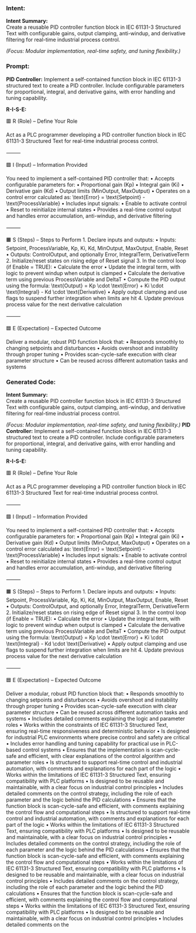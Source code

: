 ### Intent:
**Intent Summary:**  
Create a reusable PID controller function block in IEC 61131-3 Structured Text with configurable gains, output clamping, anti-windup, and derivative filtering for real-time industrial process control.  

*(Focus: Modular implementation, real-time safety, and tuning flexibility.)*

### Prompt:
**PID Controller:**
Implement a self-contained function block in IEC 61131-3 structured text to create a PID controller. Include configurable parameters for proportional, integral, and derivative gains, with error handling and tuning capability.

**R-I-S-E:**

🟥 R (Role) – Define Your Role

Act as a PLC programmer developing a PID controller function block in IEC 61131-3 Structured Text for real-time industrial process control.

⸻

🟩 I (Input) – Information Provided

You need to implement a self-contained PID controller that:
	•	Accepts configurable parameters for:
	•	Proportional gain (Kp)
	•	Integral gain (Ki)
	•	Derivative gain (Kd)
	•	Output limits (MinOutput, MaxOutput)
	•	Operates on a control error calculated as:
\text{Error} = \text{Setpoint} - \text{ProcessVariable}
	•	Includes input signals:
	•	Enable to activate control
	•	Reset to reinitialize internal states
	•	Provides a real-time control output and handles error accumulation, anti-windup, and derivative filtering

⸻

🟧 S (Steps) – Steps to Perform
	1.	Declare inputs and outputs:
	•	Inputs: Setpoint, ProcessVariable, Kp, Ki, Kd, MinOutput, MaxOutput, Enable, Reset
	•	Outputs: ControlOutput, and optionally Error, IntegralTerm, DerivativeTerm
	2.	Initialize/reset states on rising edge of Reset signal
	3.	In the control loop (if Enable = TRUE):
	•	Calculate the error
	•	Update the integral term, with logic to prevent windup when output is clamped
	•	Calculate the derivative term using previous ProcessVariable and DeltaT
	•	Compute the PID output using the formula:
\text{Output} = Kp \cdot \text{Error} + Ki \cdot \text{Integral} - Kd \cdot \text{Derivative}
	•	Apply output clamping and use flags to suspend further integration when limits are hit
	4.	Update previous process value for the next derivative calculation

⸻

🟦 E (Expectation) – Expected Outcome

Deliver a modular, robust PID function block that:
	•	Responds smoothly to changing setpoints and disturbances
	•	Avoids overshoot and instability through proper tuning
	•	Provides scan-cycle-safe execution with clear parameter structure
	•	Can be reused across different automation tasks and systems

### Generated Code:
**Intent Summary:**  
Create a reusable PID controller function block in IEC 61131-3 Structured Text with configurable gains, output clamping, anti-windup, and derivative filtering for real-time industrial process control.  

*(Focus: Modular implementation, real-time safety, and tuning flexibility.)*
**PID Controller:**
Implement a self-contained function block in IEC 61131-3 structured text to create a PID controller. Include configurable parameters for proportional, integral, and derivative gains, with error handling and tuning capability.

**R-I-S-E:**

🟥 R (Role) – Define Your Role

Act as a PLC programmer developing a PID controller function block in IEC 61131-3 Structured Text for real-time industrial process control.

⸻

🟩 I (Input) – Information Provided

You need to implement a self-contained PID controller that:
	•	Accepts configurable parameters for:
	•	Proportional gain (Kp)
	•	Integral gain (Ki)
	•	Derivative gain (Kd)
	•	Output limits (MinOutput, MaxOutput)
	•	Operates on a control error calculated as:
\text{Error} = \text{Setpoint} - \text{ProcessVariable}
	•	Includes input signals:
	•	Enable to activate control
	•	Reset to reinitialize internal states
	•	Provides a real-time control output and handles error accumulation, anti-windup, and derivative filtering

⸻

🟧 S (Steps) – Steps to Perform
	1.	Declare inputs and outputs:
	•	Inputs: Setpoint, ProcessVariable, Kp, Ki, Kd, MinOutput, MaxOutput, Enable, Reset
	•	Outputs: ControlOutput, and optionally Error, IntegralTerm, DerivativeTerm
	2.	Initialize/reset states on rising edge of Reset signal
	3.	In the control loop (if Enable = TRUE):
	•	Calculate the error
	•	Update the integral term, with logic to prevent windup when output is clamped
	•	Calculate the derivative term using previous ProcessVariable and DeltaT
	•	Compute the PID output using the formula:
\text{Output} = Kp \cdot \text{Error} + Ki \cdot \text{Integral} - Kd \cdot \text{Derivative}
	•	Apply output clamping and use flags to suspend further integration when limits are hit
	4.	Update previous process value for the next derivative calculation

⸻

🟦 E (Expectation) – Expected Outcome

Deliver a modular, robust PID function block that:
	•	Responds smoothly to changing setpoints and disturbances
	•	Avoids overshoot and instability through proper tuning
	•	Provides scan-cycle-safe execution with clear parameter structure
	•	Can be reused across different automation tasks and systems
	•	Includes detailed comments explaining the logic and parameter roles
	•	Works within the constraints of IEC 61131-3 Structured Text, ensuring real-time responsiveness and deterministic behavior
	•	Is designed for industrial PLC environments where precise control and safety are critical
	•	Includes error handling and tuning capability for practical use in PLC-based control systems
	•	Ensures that the implementation is scan-cycle-safe and efficient, with clear explanations of the control algorithm and parameter roles
	•	Is structured to support real-time control and industrial automation, with comments and explanations for each part of the logic
	•	Works within the limitations of IEC 61131-3 Structured Text, ensuring compatibility with PLC platforms
	•	Is designed to be reusable and maintainable, with a clear focus on industrial control principles
	•	Includes detailed comments on the control strategy, including the role of each parameter and the logic behind the PID calculations
	•	Ensures that the function block is scan-cycle-safe and efficient, with comments explaining the control flow and computational steps
	•	Is structured to support real-time control and industrial automation, with comments and explanations for each part of the logic
	•	Works within the limitations of IEC 61131-3 Structured Text, ensuring compatibility with PLC platforms
	•	Is designed to be reusable and maintainable, with a clear focus on industrial control principles
	•	Includes detailed comments on the control strategy, including the role of each parameter and the logic behind the PID calculations
	•	Ensures that the function block is scan-cycle-safe and efficient, with comments explaining the control flow and computational steps
	•	Works within the limitations of IEC 61131-3 Structured Text, ensuring compatibility with PLC platforms
	•	Is designed to be reusable and maintainable, with a clear focus on industrial control principles
	•	Includes detailed comments on the control strategy, including the role of each parameter and the logic behind the PID calculations
	•	Ensures that the function block is scan-cycle-safe and efficient, with comments explaining the control flow and computational steps
	•	Works within the limitations of IEC 61131-3 Structured Text, ensuring compatibility with PLC platforms
	•	Is designed to be reusable and maintainable, with a clear focus on industrial control principles
	•	Includes detailed comments on the
